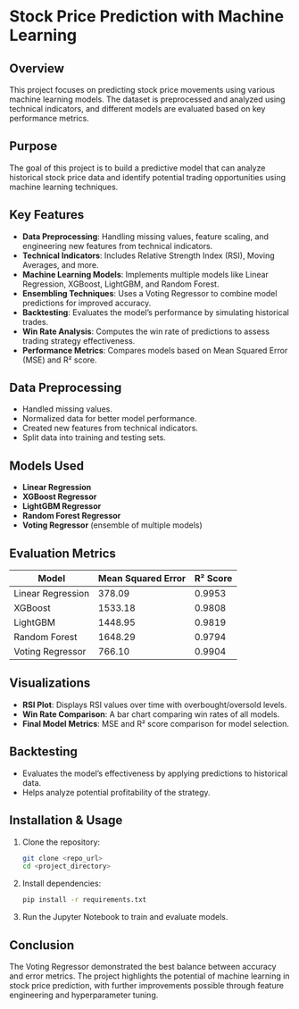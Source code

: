 # Stock Price Prediction with Machine Learning

## Overview
This project focuses on predicting stock price movements using various machine learning models. The dataset is preprocessed and analyzed using technical indicators, and different models are evaluated based on key performance metrics.

## Purpose
The goal of this project is to build a predictive model that can analyze historical stock price data and identify potential trading opportunities using machine learning techniques.

## Key Features
- **Data Preprocessing**: Handling missing values, feature scaling, and engineering new features from technical indicators.
- **Technical Indicators**: Includes Relative Strength Index (RSI), Moving Averages, and more.
- **Machine Learning Models**: Implements multiple models like Linear Regression, XGBoost, LightGBM, and Random Forest.
- **Ensembling Techniques**: Uses a Voting Regressor to combine model predictions for improved accuracy.
- **Backtesting**: Evaluates the model’s performance by simulating historical trades.
- **Win Rate Analysis**: Computes the win rate of predictions to assess trading strategy effectiveness.
- **Performance Metrics**: Compares models based on Mean Squared Error (MSE) and R² score.

## Data Preprocessing
- Handled missing values.
- Normalized data for better model performance.
- Created new features from technical indicators.
- Split data into training and testing sets.

## Models Used
- **Linear Regression**
- **XGBoost Regressor**
- **LightGBM Regressor**
- **Random Forest Regressor**
- **Voting Regressor** (ensemble of multiple models)

## Evaluation Metrics
| Model               | Mean Squared Error | R² Score  |
|--------------------|------------------|----------|
| Linear Regression | 378.09           | 0.9953   |
| XGBoost           | 1533.18          | 0.9808   |
| LightGBM          | 1448.95          | 0.9819   |
| Random Forest     | 1648.29          | 0.9794   |
| Voting Regressor  | 766.10           | 0.9904   |

## Visualizations
- **RSI Plot**: Displays RSI values over time with overbought/oversold levels.
- **Win Rate Comparison**: A bar chart comparing win rates of all models.
- **Final Model Metrics**: MSE and R² score comparison for model selection.

## Backtesting
- Evaluates the model’s effectiveness by applying predictions to historical data.
- Helps analyze potential profitability of the strategy.

## Installation & Usage
1. Clone the repository:
   ```bash
   git clone <repo_url>
   cd <project_directory>
   ```
2. Install dependencies:
   ```bash
   pip install -r requirements.txt
   ```
3. Run the Jupyter Notebook to train and evaluate models.

## Conclusion
The Voting Regressor demonstrated the best balance between accuracy and error metrics. The project highlights the potential of machine learning in stock price prediction, with further improvements possible through feature engineering and hyperparameter tuning.

